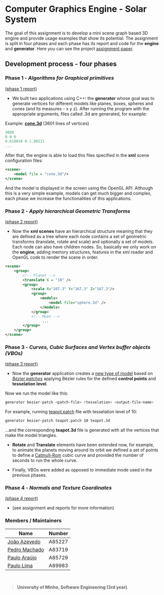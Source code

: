 # Computer Graphics Engine - Solar System

The goal of this assignment is to develop a mini scene graph based 3D engine and provide usage
examples that show its potential. The assignment is split in four phases and each phase has its report and code for the **engine** and **generator**. Here you can see the project [assignment paper](https://github.com/devzizu/Computer-Graphics/blob/master/2020/assignment.CG.eng.PDF).

## Development process - four phases

### **Phase 1** - *Algorithms for Graphical primitives* 
[(phase 1 report)](https://github.com/devzizu/Computer-Graphics/blob/master/2020/Fase-1/Relat%C3%B3rio_Fase-1.pdf)
- We built two applications using C++: the **generator** whose goal was to generate vertices for different models like planes, boxes, spheres and cones (and its measures - x y z). After running the program with the appropriate arguments, files called <model>.3d are generated, for example:

Example: [**cone.3d**](https://github.com/devzizu/Computer-Graphics/blob/master/2020/Fase-1/examples/Model-Read-Tests/cone.3d) (3601 lines of vertices)

```c
3600
0 0 0
0.618034 0 1.90211
...

```

After that, the engine is able to load this files specified in the **xml** scene configuration files:
```xml
<scene>
    <model file = "cone.3d"/>
</scene>
```
And the model is displayed in the screen using the OpenGL API. Although this is a very simple example, models can get much bigger and complex, each phase we increase the functionalities of this applications.

### **Phase 2** - *Apply hierarchical Geometric Transforms* 
[(phase 2 report)](https://github.com/devzizu/Computer-Graphics/blob/master/2020/Fase-2/Relat%C3%B3rio_Fase-2.pdf)
   - Now the **xml scenes** have an hierarchical structure meaning that they are defined as a tree where each node contains a set of geometric transforms (translate, rotate and scale) and optionally a set of models. Each node can also have children nodes. So, basically we only work on the **engine**, adding memory structures, features in the xml reader and OpenGL code to render the scene in order.

```xml
<scene>
    <group>
        <!-- Planet -->
        <translate X = "10" />
        <group>
            <scale X="167.3" Y="167.3" Z="167.3"/>
            <group>
                <models>
                    <model file="sphere.3d" />
                </models>
            </group>
            <!-- Moon -->
                 ...
        </group>
    </group>
</scene> 

```

### **Phase 3** - *Curves, Cubic Surfaces and Vertex buffer objects (VBOs)* 
[(phase 3 report)](https://github.com/devzizu/Computer-Graphics/blob/master/2020/Fase-3/Relat%C3%B3rio_Fase-3.pdf)
   
  - Now the **generator** application creates a <ins>new type of model</ins> based on [*Bézier patches*](https://pt.wikipedia.org/wiki/Superf%C3%ADcies_de_B%C3%A9zier) applying Bézier rules for the defined **control points** and **tesselation level**.

Now we run the model like this:

```bash
generator bezier-patch <patch-file> <tesselation> <output-file-name>
```

For example, running [teapot.patch](https://github.com/devzizu/Computer-Graphics/blob/master/2020/Fase-3/examples/Models.patch/teapot.patch) file with tesselation level of 10:

```bash
generator bezier-patch teapot.patch 10 teapot.3d
```
...and the corresponding **teapot.3d** file is generated with all the vertices that make the model triangles.

- **Rotate** and **Translate** elements have been extended now, for example, to animate the planets moving around its orbit we defined a set of points to define a [Catmull-Rom](https://en.wikipedia.org/wiki/Centripetal_Catmull%E2%80%93Rom_spline) cubic curve and provided the number of seconds to run the whole curve.

- Finally, VBOs were added as opposed to immediate mode used in the previous phases.

### **Phase 4** - *Normals and Texture Coordinates* 
[(phase 4 report)](https://github.com/devzizu/Computer-Graphics/blob/master/2020/Fase-4/Relat%C3%B3rio_Fase-4.pdf)
   - (see assignment and reports for more information)

### Members / Maintainers


|      Name     | Number |
|---------------|--------|
| [João Azevedo](https://github.com/devzizu)   | A85227 |
| [Pedro Machado](https://github.com/PedroFCM) | A83719 |
| [Paulo Araújo](https://github.com/paulob122) | A85729 |
| [Paulo Lima](https://github.com/paulolima18) | A89983 |

<br>

>**University of Minho, Software Engineering (3rd year)**.
